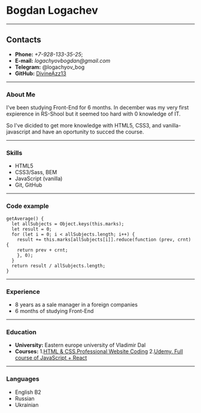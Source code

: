 # Bogdan Logachev

---

## Contacts

- **Phone:** _+7-928-133-35-25_;
- **E-mail:** _logachyovbogdan@gmail.com_
- **Telegram:** @logachyov_bog
- **GitHub:** [DivineAzz13](https://github.com/DivineAzz13)

---

### About Me

I've been studying Front-End for 6 months. In december was my very first expierence in RS-Shool but it seemed too hard with 0 knowledge of IT.


So I've dicided to get more knowledge with HTML5, CSS3, and vanilla-javascript and have an oportunity to succed the course.

---

### Skills

- HTML5
- CSS3/Sass, BEM
- JavaScript (vanilla)
- Git, GitHub

---

### Code example

```
getAverage() {
  let allSubjects = Object.keys(this.marks);
  let result = 0;
  for (let i = 0; i < allSubjects.length; i++) {
    result += this.marks[allSubjects[i]].reduce(function (prev, crnt) {
    return prev + crnt;
    }, 0);
  }
  return result / allSubjects.length;
}
```

---

### Experience

- 8 years as a sale manager in a foreign companies
- 6 months of studying Front-End

---

### Education

- **University:** Eastern europe university of Vladimir Dal
- **Courses:**
  1.[HTML & CSS.Professional Website Coding](https://htmlacademy.ru/study)
  2.[Udemy. Full course of JavaScript + React](https://www.udemy.com/course/javascript_full/)

---

### Languages

- English B2
- Russian
- Ukrainian
